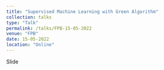 ```yaml
---
title: "Supervised Machine Learning with Green Algorithm"
collection: talks
type: "Talk"
permalink: /talks/FPB-15-05-2022
venue: "FPB"
date: 15-05-2022
location: "Online"
---
```


Slide
